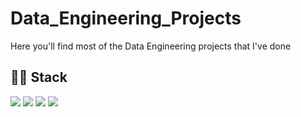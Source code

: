 # Data_Engineering_Projects

Here you'll find most of the Data Engineering projects that I've done

## :man_technologist: Stack
![](https://img.shields.io/badge/Language-SQL-blue) 
![](https://img.shields.io/badge/Language-python-blue)
![](https://img.shields.io/badge/Cloud-AWS-purple)
![](https://img.shields.io/badge/ETL-Airflow-orange)
